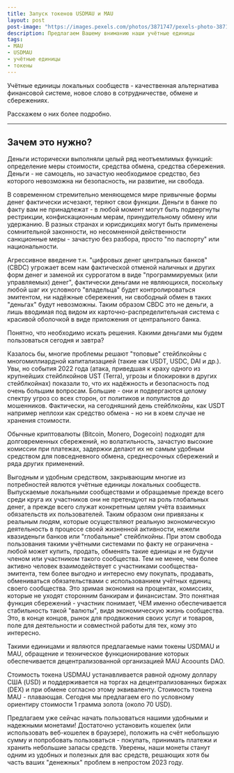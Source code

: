 ```yaml
---
title: Запуск токенов USDMAU и MAU
layout: post
post-image: "https://images.pexels.com/photos/3871747/pexels-photo-3871747.jpeg?auto=compress&cs=tinysrgb&w=1260&h=750&dpr=2"
description: Предлагаем Вашему вниманию наши учётные единицы
tags:
- MAU
- USDMAU
- учётные единицы
- токены
---
```


Учётные единицы локальных сообществ - качественная альтернатива финансовой системе, новое слово в сотрудничестве, обмене и сбережениях.

Расскажем о них более подробно.

---

## Зачем это нужно?

Деньги исторически выполняли целый ряд неотъемлимых функций: определение меры стоимости, средства обмена, средства сбережения. Деньги - не самоцель, но зачастую необходимое средство, без которого невозможна ни безопасность, ни развитие, ни свобода.

В современном стремительно меняющемся мире привычные формы денег фактически исчезают, теряют свои функции. Деньги в банке по факту вам не принадлежат - в любой момент могут быть подвергнуты рестрикции, конфискационным мерам, принудительному обмену или удержанию. В разных странах и юрисдикциях могут быть применены сомнительной законности, но несомненной действенности санкционные меры - зачастую без разбора, просто "по паспорту" или национальности.

Агрессивное введение т.н. "цифровых денег центральных банков" (CBDC) угрожает всем нам фактической отменой наличных и других форм денег и заменой их суррогатом в виде "программируемых (или управляемых) денег", фактически деньгами не являющихся, поскольку любой шаг их условного "владельца" будет контролироваться эмитентом, ни надёжные сбережения, ни свободный обмен в таких "деньгах" будут невозможны. Таким образом CBDC это не деньги, а лишь вводимая под видом их карточно-распределительная система с красивой оболочкой в виде приложения от центрального банка.

Понятно, что необходимо искать решения. Какими деньгами мы будем пользоваться сегодня и завтра?

Казалось бы, многие проблемы решают "топовые" стейблкойны с многомиллиардной капитализацией (такие как USDT, USDC, DAI и др.). Увы, но события 2022 года (атака, приведшая к краху одного из крупнейших стейблкойнов UST (Terra), угрозы и блокировки в других стейблкойнах) показали то, что их надёжность и безопасность под очень большим вопросам. Большие - они и подвергаются целому спектру угроз со всех сторон, от политиков и популистов до мошенников. Фактически, на сегодняшний день стейблкойны, как USDT например неплохи как средство обмена - но ни в коем случае не хранения стоимости.

Обычные криптовалюты (Bitcoin, Monero, Dogecoin) подходят для долговременных сбережений, но волатильность, зачастую высокие комиссии при платежах, задержки делают их не самым удобным средством для повседневного обмена, среднесрочных сбережений и ряда других применений.

Выгодным и удобным средством, закрывающим многие из потребностей явлются учётные единицы локальных сообществ. Выпускаемые локальными сообществами и обращаемые прежде всего среди круга их участников они не претендуют на роль глобальных денег, а прежде всего служат конкретным целям учёта взаимных обязательств их пользователей. Таким образом они привязаны к реальным людям, которые осуществляют реальную экономическую деятельность в процессе своей жизненной активности, нежели квазиденьги банков или "глобальные" стейблкойны. При этом свобода пользования такими учётными системами по факту не ограничена - любой может купить, продать, обменять такие единицы и не будучи членом или участником такого сообщества. Тем не менее, чем более активно человек взаимодействует с участниками сообщества-эмитента, тем более выгодно и интересно ему покупать, продавать, обмениваться обязательствами с использованием учётных единиц своего сообщества. Это зримая экономия на процентах, комиссиях, которые не уходят сторонним банкирам и финансистам. Это понятная функция сбережений - участник понимает, ЧЕМ именно обеспечивается стабильность такой "валюты", видя экономическую жизнь сообщества. Это, в конце концов, рынок для продвижения своих услуг и товаров, поле для деятельности и совместной работы для тех, кому это интересно.

Такими единицами и являются предлагаемые нами токены USDMAU и MAU, обращение и техническое функционирование которых обеспечивается децентрализованной организацией MAU Acoounts DAO.

Стоимость токена USDMAU устанавливается равной одному доллару США (USD) и поддерживается на торгах на децентрализованных биржах (DEX) и при обмене согласно этому эквиваленту. Стоимость токена MAU - плавающая. Сегодня мы предлагаем его по условному ориентиру стоимости 1 грамма золота (около 70 USD).

Предлагаем уже сейчас начать пользоваться нашими удобными и надежными монетами! Достаточно установить кошелек (или использовать веб-кошелек в браузере), положить на счёт небольшую сумму и попробовать пользоваться - покупать, принимать платежи и хранить небольшие запасы средств. Уверены, наши монеты станут одним из удобных и полезных для вас средств, решающих хотя бы часть ваших "денежных" проблем в непростом 2023 году.